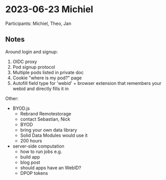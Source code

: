 # 2023-06-23 Michiel

Participants: Michiel, Theo, Jan

## Notes

Around login and signup:

1. OIDC proxy
2. Pod signup protocol
3. Multiple pods listed in private doc
4. Cookie "where is my pod?" page
5. Autofill field type for 'webid' + browser extension that remembers your webid and directly fills it in

Other:

* BYOD.js
  * Rebrand Remotestorage
  * contact Sebastian, Nick
  * BYOD
  * bring your own data library
  * Solid Data Modules would use it
  * 200 hours
* server-side computation
  * how to run jobs e.g.
  * build app
  * blog post
  * should apps have an WebID?
  * DPOP tokens

